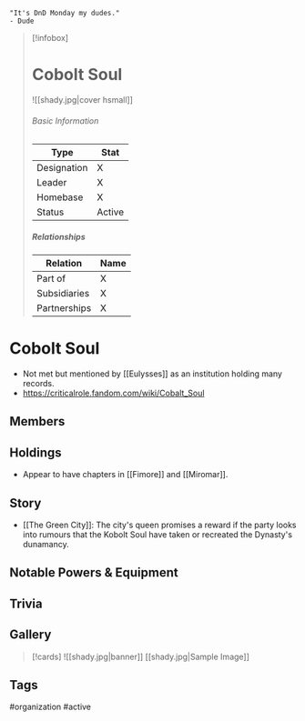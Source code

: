 	"It's DnD Monday my dudes." 
	- Dude

> [!infobox]
> # Cobolt Soul
> ![[shady.jpg|cover hsmall]]
> ###### Basic Information
> | Type | Stat |
> | ---- | ---- |
> |Designation|X|
> | Leader | X |
> | Homebase | X |
> | Status | Active |
> ##### Relationships
> | Relation | Name |
> | ---- | ---- |
> | Part of |X|
> |Subsidiaries|X |
> |Partnerships|X|
# Cobolt Soul
- Not met but mentioned by [[Eulysses]] as an institution holding many records.
- https://criticalrole.fandom.com/wiki/Cobalt_Soul
## Members
## Holdings
- Appear to have chapters in [[Fimore]] and [[Miromar]].
## Story
- [[The Green City]]: The city's queen promises a reward if the party looks into rumours that the Kobolt Soul have taken or recreated the Dynasty's dunamancy.
## Notable Powers & Equipment
## Trivia

## Gallery
>[!cards]
>![[shady.jpg|banner]]
>[[shady.jpg|Sample Image]]
>

## Tags
#organization #active 